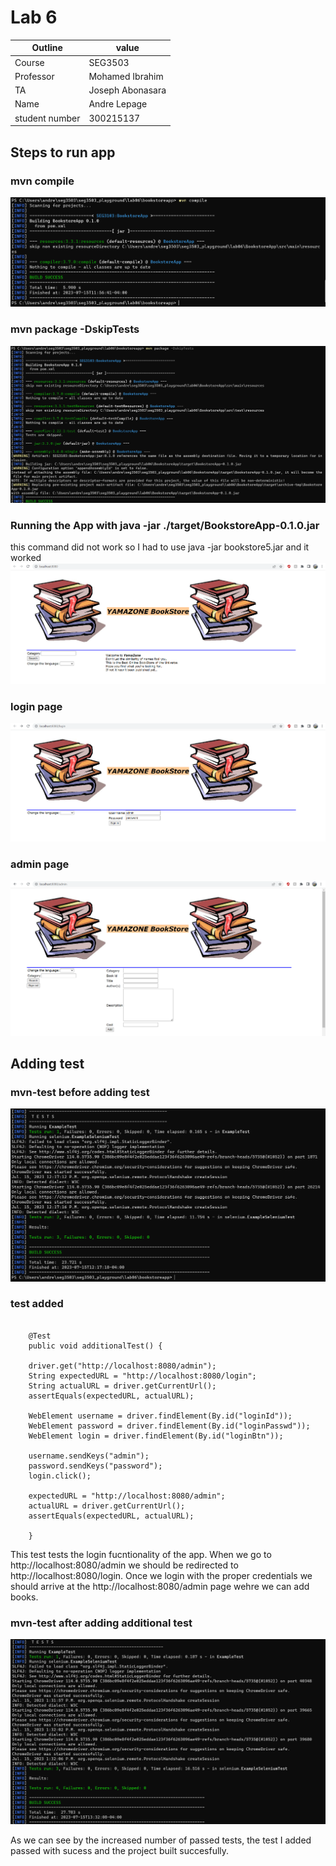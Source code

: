 # Lab 6

| Outline  | value|
| ------------- | ------------- |
| Course  | SEG3503  |
| Professor  | Mohamed Ibrahim |
| TA  | Joseph Abonasara |
| Name  | Andre Lepage |
| student number  | 300215137 |

## Steps to run app

### mvn compile <br>
![mvn-compile](assets6/mvn-compile.png "mvn-compile")

### mvn package -DskipTests <br>
![mvn-package](assets6/mvn-package.png "mvn-package")

### Running the App with java -jar ./target/BookstoreApp-0.1.0.jar <br>
this command did not work so I had to use java -jar bookstore5.jar and it worked
![app](assets6/yamazone-app.png "app")

### login page
![login](assets6/yamazone-login.png "login")

### admin page
![admin](assets6/yamazone-admin.png "admin")

## Adding test

### mvn-test before adding test
![test-before](assets6/mvn-test.png "test-before")

### test added

```

    @Test
    public void additionalTest() {

    driver.get("http://localhost:8080/admin");
    String expectedURL = "http://localhost:8080/login";
    String actualURL = driver.getCurrentUrl();
    assertEquals(expectedURL, actualURL);

    WebElement username = driver.findElement(By.id("loginId"));
    WebElement password = driver.findElement(By.id("loginPasswd"));
    WebElement login = driver.findElement(By.id("loginBtn"));

    username.sendKeys("admin");
    password.sendKeys("password");
    login.click();
    
    expectedURL = "http://localhost:8080/admin";
    actualURL = driver.getCurrentUrl();
    assertEquals(expectedURL, actualURL);

    }

```

This test tests the login fucntionality of the app. When we go to http://localhost:8080/admin we should be redirected to http://localhost:8080/login. Once we login with the proper credentials we should arrive at the http://localhost:8080/admin page wehre we can add books.

### mvn-test after adding  additional test
![test-after](assets6/mvn-test-after-adding.png "test-after")

As we can see by the increased number of passed tests, the test I added passed with sucess and the project built succesfully.